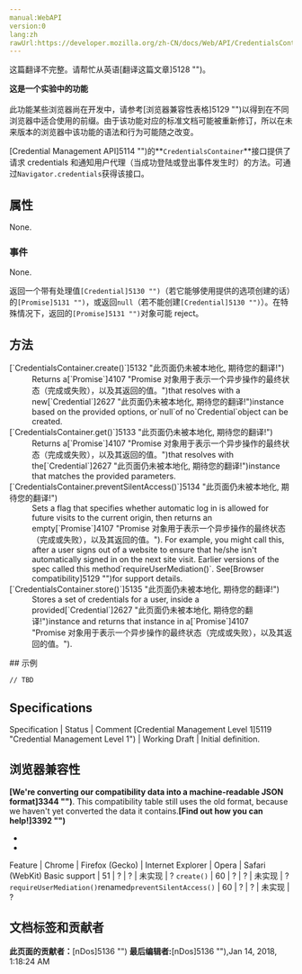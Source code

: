 ```yaml
---
manual:WebAPI
version:0
lang:zh
rawUrl:https://developer.mozilla.org/zh-CN/docs/Web/API/CredentialsContainer#Browser_compatibility
---
```




这篇翻译不完整。请帮忙从英语[翻译这篇文章]5128 "")。






**这是一个实验中的功能**<br></br>此功能某些浏览器尚在开发中，请参考[浏览器兼容性表格]5129 "")以得到在不同浏览器中适合使用的前缀。由于该功能对应的标准文档可能被重新修订，所以在未来版本的浏览器中该功能的语法和行为可能随之改变。




[Credential Management API]5114 "")的**`CredentialsContainer`**接口提供了请求 credentials 和通知用户代理（当成功登陆或登出事件发生时）的方法。可通过`Navigator.credentials`获得该接口。


## 属性<a name="属性"></a>


None.


### 事件<a name="事件"></a>


None.







返回一个带有处理值`[Credential]5130 "")`（若它能够使用提供的选项创建的话）的`[Promise]5131 "")`，或返回`null`（若不能创建`[Credential]5130 "")`）。在特殊情况下，返回的`[Promise]5131 "")`对象可能 reject。


## 方法<a name="方法"></a>
<dl><dt id=''>[`CredentialsContainer.create()`]5132 "此页面仍未被本地化, 期待您的翻译!")</dt><dd>Returns a[`Promise`]4107 "Promise 对象用于表示一个异步操作的最终状态（完成或失败），以及其返回的值。")that resolves with a new[`Credential`]2627 "此页面仍未被本地化, 期待您的翻译!")instance based on the provided options, or`null`of no`Credential`object can be created.</dd><dt id=''>[`CredentialsContainer.get()`]5133 "此页面仍未被本地化, 期待您的翻译!")</dt><dd>Returns a[`Promise`]4107 "Promise 对象用于表示一个异步操作的最终状态（完成或失败），以及其返回的值。")that resolves with the[`Credential`]2627 "此页面仍未被本地化, 期待您的翻译!")instance that matches the provided parameters.</dd><dt id=''>[`CredentialsContainer.preventSilentAccess()`]5134 "此页面仍未被本地化, 期待您的翻译!")</dt><dd>Sets a flag that specifies whether automatic log in is allowed for future visits to the current origin, then returns an empty[`Promise`]4107 "Promise 对象用于表示一个异步操作的最终状态（完成或失败），以及其返回的值。"). For example, you might call this, after a user signs out of a website to ensure that he/she isn&#39;t automatically signed in on the next site visit. Earlier versions of the spec called this method`requireUserMediation()`. See[Browser compatibility]5129 "")for support details.</dd><dt id=''>[`CredentialsContainer.store()`]5135 "此页面仍未被本地化, 期待您的翻译!")</dt><dd>Stores a set of credentials for a user, inside a provided[`Credential`]2627 "此页面仍未被本地化, 期待您的翻译!")instance and returns that instance in a[`Promise`]4107 "Promise 对象用于表示一个异步操作的最终状态（完成或失败），以及其返回的值。").</dd></dl>
## 示例<a name="示例"></a>

```
// TBD
```

## Specifications<a name="Specifications"></a>
Specification | Status | Comment 
[Credential Management Level 1]5119 "Credential Management Level 1") | Working Draft | Initial definition. 


## 浏览器兼容性<a name="浏览器兼容性"></a>


**[We&#39;re converting our compatibility data into a machine-readable JSON format]3344 "")**. This compatibility table still uses the old format, because we haven&#39;t yet converted the data it contains.**[Find out how you can help!]3392 "")**


* 
* 
Feature | Chrome | Firefox (Gecko) | Internet Explorer | Opera | Safari (WebKit) 
Basic support | 51 | ? | ? | 未实现 | ? 
`create()` | 60 | ? | ? | 未实现 | ? 
`requireUserMediation()`renamed`preventSilentAccess()` | 60 | ? | ? | 未实现 | ? 







## 文档标签和贡献者
**此页面的贡献者：**[nDos]5136 "")
**最后编辑者:**[nDos]5136 ""),<time>Jan 14, 2018, 1:18:24 AM</time>


